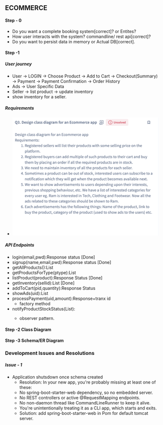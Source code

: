 ## ECOMMERCE

#### Step - 0

- Do you want a complete booking system[correct]? or Entites?
- How user interacts with the system? commandline/ rest api[correct]?
- Do you want to persist data in memory or Actual DB[correct].

#### Step -1

##### User journey
- User -> LOGIN -> Choose Product -> Add to Cart -> Checkout(Summary) -> Payment -> Payment Confirmation -> Order History
- Ads -> User Specific Data
- Seller -> list product -> update inventory
- show inventory for a seller.
##### Requirements
- ![Requirements.png](Requirements.png)

##### API Endpoints
- login(email,pwd):Response status [Done]
- signup(name,email,pwd):Response status [Done]
- getAllProducts():List<Products>
- getProductsForType(ptype):List<Products>
- listProduct(product):Response Status [Done]
- getInventory(sellid):List<productsInventory> [Done]
- addToCart(pid,quantity):Response Status
- showAds(uid):List<Products>
- processPayment(uid,amount):Response+tranx id
  - factory method
- notifyProductStockStatus(List<uid>):
  - observer pattern.

#### Step -2 Class Diagram


#### Step -3 Schema/ER Diagram

### Development Issues and Resolutions
##### Issue - 1 
- Application shutsdown once schema created
  - Resolution: In your new app, you're probably missing at least one of these:
  - No spring-boot-starter-web dependency, so no embedded server. 
  - No REST controllers or active @RequestMapping endpoints. 
  - No non-daemon thread like CommandLineRunner to keep it alive.
  - You're unintentionally treating it as a CLI app, which starts and exits.
  - Solution: add spring-boot-starter-web in Pom for default tomcat server.